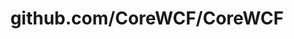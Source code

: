 ---
layout: post
title: github.com/CoreWCF/CoreWCF
categories: link
tags: [انگلیسی, برنامه‌نویسی]
---